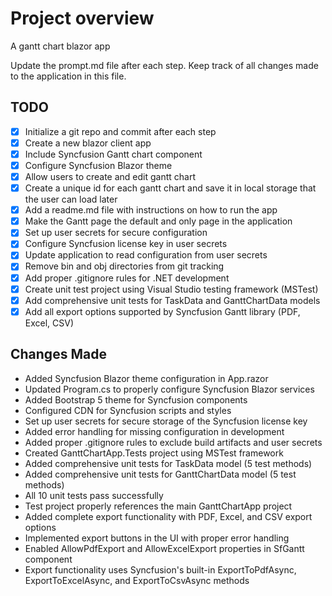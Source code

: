 # Project overview
A gantt chart blazor app

Update the prompt.md file after each step.
Keep track of all changes made to the application in this file. 

## TODO 
- [x] Initialize a git repo and commit after each step
- [x] Create a new blazor client app
- [x] Include Syncfusion Gantt chart component
- [x] Configure Syncfusion Blazor theme
- [x] Allow users to create and edit gantt chart
- [x] Create a unique id for each gantt chart and save it in local storage that the user can load later
- [x] Add a readme.md file with instructions on how to run the app
- [x] Make the Gantt page the default and only page in the application
- [x] Set up user secrets for secure configuration
- [x] Configure Syncfusion license key in user secrets
- [x] Update application to read configuration from user secrets
- [x] Remove bin and obj directories from git tracking
- [x] Add proper .gitignore rules for .NET development
- [x] Create unit test project using Visual Studio testing framework (MSTest)
- [x] Add comprehensive unit tests for TaskData and GanttChartData models
- [x] Add all export options supported by Syncfusion Gantt library (PDF, Excel, CSV)

## Changes Made
- Added Syncfusion Blazor theme configuration in App.razor
- Updated Program.cs to properly configure Syncfusion Blazor services
- Added Bootstrap 5 theme for Syncfusion components
- Configured CDN for Syncfusion scripts and styles
- Set up user secrets for secure storage of the Syncfusion license key
- Added error handling for missing configuration in development
- Added proper .gitignore rules to exclude build artifacts and user secrets
- Created GanttChartApp.Tests project using MSTest framework
- Added comprehensive unit tests for TaskData model (5 test methods)
- Added comprehensive unit tests for GanttChartData model (5 test methods)
- All 10 unit tests pass successfully
- Test project properly references the main GanttChartApp project
- Added complete export functionality with PDF, Excel, and CSV export options
- Implemented export buttons in the UI with proper error handling
- Enabled AllowPdfExport and AllowExcelExport properties in SfGantt component
- Export functionality uses Syncfusion's built-in ExportToPdfAsync, ExportToExcelAsync, and ExportToCsvAsync methods